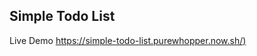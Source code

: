 ## Simple Todo List

Live Demo [https://simple-todo-list.purewhopper.now.sh/)](https://simple-todo-list.purewhopper.now.sh)
